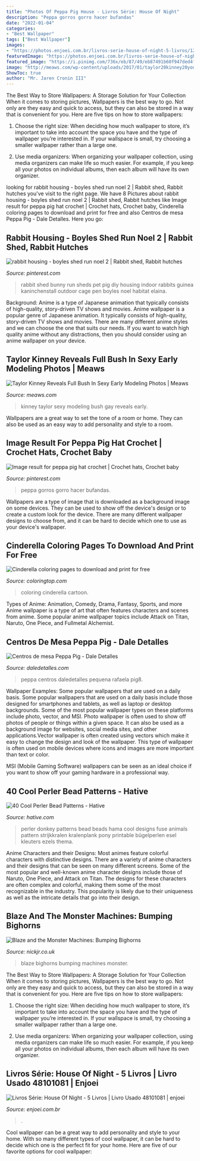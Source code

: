 ```yaml
---
title: "Photos Of Peppa Pig House - Livros Série: House Of Night"
description: "Peppa gorros gorro hacer bufandas"
date: "2022-01-04"
categories:
- "Best Wallpaper"
tags: ["Best Wallpaper"]
images:
- "https://photos.enjoei.com.br/livros-serie-house-of-night-5-livros/1200xN/czM6Ly9waG90b3MuZW5qb2VpLmNvbS5ici9wcm9kdWN0cy81NDgzNjU5LzUwNjIyN2JkZDJkOGI0M2VjZGU0YTliMzgwMjI3NTEyLmpwZw"
featuredImage: "https://photos.enjoei.com.br/livros-serie-house-of-night-5-livros/1200xN/czM6Ly9waG90b3MuZW5qb2VpLmNvbS5ici9wcm9kdWN0cy81NDgzNjU5LzUwNjIyN2JkZDJkOGI0M2VjZGU0YTliMzgwMjI3NTEyLmpwZw"
featured_image: "https://i.pinimg.com/736x/eb/87/49/eb87491b60f947ded4ffaf5151614045.jpg"
image: "http://meaws.com/wp-content/uploads/2017/01/taylor20kinney20young21.jpg"
ShowToc: true
author: "Mr. Jaren Cronin III"
---
```



The Best Way to Store Wallpapers: A Storage Solution for Your Collection
When it comes to storing pictures, Wallpapers is the best way to go. Not only are they easy and quick to access, but they can also be stored in a way that is convenient for you. Here are five tips on how to store wallpapers:
1) Choose the right size: When deciding how much wallpaper to store, it’s important to take into account the space you have and the type of wallpaper you’re interested in. If your wallspace is small, try choosing a smaller wallpaper rather than a large one.

2) Use media organizers: When organizing your wallpaper collection, using media organizers can make life so much easier. For example, if you keep all your photos on individual albums, then each album will have its own organizer.

	

		
looking for rabbit housing - boyles shed run noel 2 | Rabbit shed, Rabbit hutches you've visit to the right page. We have 8 Pictures about rabbit housing - boyles shed run noel 2 | Rabbit shed, Rabbit hutches like Image result for peppa pig hat crochet | Crochet hats, Crochet baby, Cinderella coloring pages to download and print for free and also Centros de mesa Peppa Pig - Dale Detalles. Here you go:
		
    
## Rabbit Housing - Boyles Shed Run Noel 2 | Rabbit Shed, Rabbit Hutches

<img loading=lazy src="https://i.pinimg.com/736x/db/1a/c1/db1ac12ca00651dbf140ba86b0f8c816.jpg" onerror="this.onerror=null;this.src='https://tse2.mm.bing.net/th?id=OIP.ubfbFHQd4hThVBTdijo3HAHaJ4&amp;pid=15.1';" alt="rabbit housing - boyles shed run noel 2 | Rabbit shed, Rabbit hutches">

_Source: pinterest.com_

>rabbit shed bunny run sheds pet pig diy housing indoor rabbits guinea kaninchenstall outdoor cage pen boyles noel habitat elaina. 

	

Background: Anime is a type of Japanese animation that typically consists of high-quality, story-driven TV shows and movies.
Anime wallpaper is a popular genre of Japanese animation. It typically consists of high-quality, story-driven TV shows and movies. There are many different anime styles and we can choose the one that suits our needs. If you want to watch high quality anime without any distractions, then you should consider using an anime wallpaper on your device.

    
## Taylor Kinney Reveals Full Bush In Sexy Early Modeling Photos | Meaws

<img loading=lazy src="http://meaws.com/wp-content/uploads/2017/01/taylor20kinney20young21.jpg" onerror="this.onerror=null;this.src='https://tse2.mm.bing.net/th?id=OIP.VHqCNsyPoxCyd3pYhmcm8QHaK-&amp;pid=15.1';" alt="Taylor Kinney Reveals Full Bush In Sexy Early Modeling Photos | Meaws">

_Source: meaws.com_

>kinney taylor sexy modeling bush gay reveals early. 

	

Wallpapers are a great way to set the tone of a room or home. They can also be used as an easy way to add personality and style to a room.

    
## Image Result For Peppa Pig Hat Crochet | Crochet Hats, Crochet Baby

<img loading=lazy src="https://i.pinimg.com/736x/eb/87/49/eb87491b60f947ded4ffaf5151614045.jpg" onerror="this.onerror=null;this.src='https://tse2.mm.bing.net/th?id=OIP.KZq3LoRuEIoGydSTtfzjeQHaJ3&amp;pid=15.1';" alt="Image result for peppa pig hat crochet | Crochet hats, Crochet baby">

_Source: pinterest.com_

>peppa gorros gorro hacer bufandas. 

	

Wallpapers are a type of image that is downloaded as a background image on some devices. They can be used to show off the device's design or to create a custom look for the device. There are many different wallpaper designs to choose from, and it can be hard to decide which one to use as your device's wallpaper.

    
## Cinderella Coloring Pages To Download And Print For Free

<img loading=lazy src="http://coloringtop.com/sites/default/files/coloring-cinderella1.jpg" onerror="this.onerror=null;this.src='https://tse1.mm.bing.net/th?id=OIP.5fE1fIjvh6UfRJ-W33Di-AHaJ4&amp;pid=15.1';" alt="Cinderella coloring pages to download and print for free">

_Source: coloringtop.com_

>coloring cinderella cartoon. 

	

Types of Anime: Animation, Comedy, Drama, Fantasy, Sports, and more
Anime wallpaper is a type of art that often features characters and scenes from anime. Some popular anime wallpaper topics include Attack on Titan, Naruto, One Piece, and Fullmetal Alchemist.

    
## Centros De Mesa Peppa Pig - Dale Detalles

<img loading=lazy src="https://i2.wp.com/www.daledetalles.com/wp-content/uploads/2016/08/centro-de-mesa-peppa-pig8.jpg" onerror="this.onerror=null;this.src='https://tse1.mm.bing.net/th?id=OIP.7iDyJNw-Ock8plEyWUm28QHaMQ&amp;pid=15.1';" alt="Centros de mesa Peppa Pig - Dale Detalles">

_Source: daledetalles.com_

>peppa centros daledetalles pequena rafaela pig8. 

	

Wallpaper Examples: Some popular wallpapers that are used on a daily basis.
Some popular wallpapers that are used on a daily basis include those designed for smartphones and tablets, as well as laptop or desktop backgrounds. Some of the most popular wallpaper types on these platforms include photo, vector, and MSI. 
Photo wallpaper is often used to show off photos of people or things within a given space. It can also be used as a background image for websites, social media sites, and other applications.Vector wallpaper is often created using vectors which make it easy to change the design and look of the wallpaper. This type of wallpaper is often used on mobile devices where icons and images are more important than text or color. 

MSI (Mobile Gaming Software) wallpapers can be seen as an ideal choice if you want to show off your gaming hardware in a professional way.

    
## 40 Cool Perler Bead Patterns - Hative

<img loading=lazy src="https://hative.com/wp-content/uploads/2014/04/perler-beads-patterns/18-donkey-perler-beads-patterns.jpg" onerror="this.onerror=null;this.src='https://tse3.mm.bing.net/th?id=OIP.bzj1uSo8flQqUCG3dazuMgHaHi&amp;pid=15.1';" alt="40 Cool Perler Bead Patterns - Hative">

_Source: hative.com_

>perler donkey patterns bead beads hama cool designs fuse animals pattern strijkkralen kralenplank pony printable bügelperlen esel kleuters ezels thema. 

	

Anime Characters and their Designs: Most animes feature colorful characters with distinctive designs.
There are a variety of anime characters and their designs that can be seen on many different screens. Some of the most popular and well-known anime character designs include those of Naruto, One Piece, and Attack on Titan. The designs for these characters are often complex and colorful, making them some of the most recognizable in the industry. This popularity is likely due to their uniqueness as well as the intricate details that go into their design.

    
## Blaze And The Monster Machines: Bumping Bighorns

<img loading=lazy src="http://nickjr-intl.mtvnimages.com/uri/mgid:file:http:shared:media.mtvi.com/MBUS/GeoLocal/GB/mtv/202010/VIAVIMNUKC7391790/v2-jr-blaze-513-part2-the-bumping-bighorns_14439_image_1024x1024.jpg?quality=0.80&amp;width=1024&amp;height=576&amp;crop=true&amp;height=225&amp;width=400" onerror="this.onerror=null;this.src='https://tse3.mm.bing.net/th?id=OIP.ZKuSw2O2iV4VtEYuhrp7SgHaEK&amp;pid=15.1';" alt="Blaze and the Monster Machines: Bumping Bighorns">

_Source: nickjr.co.uk_

>blaze bighorns bumping machines monster. 

	

The Best Way to Store Wallpapers: A Storage Solution for Your Collection
When it comes to storing pictures, Wallpapers is the best way to go. Not only are they easy and quick to access, but they can also be stored in a way that is convenient for you. Here are five tips on how to store wallpapers:
1) Choose the right size: When deciding how much wallpaper to store, it’s important to take into account the space you have and the type of wallpaper you’re interested in. If your wallspace is small, try choosing a smaller wallpaper rather than a large one.

2) Use media organizers: When organizing your wallpaper collection, using media organizers can make life so much easier. For example, if you keep all your photos on individual albums, then each album will have its own organizer.

    
## Livros Série: House Of Night - 5 Livros | Livro Usado 48101081 | Enjoei

<img loading=lazy src="https://photos.enjoei.com.br/livros-serie-house-of-night-5-livros/1200xN/czM6Ly9waG90b3MuZW5qb2VpLmNvbS5ici9wcm9kdWN0cy81NDgzNjU5LzUwNjIyN2JkZDJkOGI0M2VjZGU0YTliMzgwMjI3NTEyLmpwZw" onerror="this.onerror=null;this.src='https://tse2.mm.bing.net/th?id=OIP.nx4RnVnMCEnL3S8jJCozJgHaJ4&amp;pid=15.1';" alt="Livros Série: House Of Night - 5 Livros | Livro Usado 48101081 | enjoei">

_Source: enjoei.com.br_

>. 

	

Cool wallpaper can be a great way to add personality and style to your home. With so many different types of cool wallpaper, it can be hard to decide which one is the perfect fit for your home. Here are five of our favorite options for cool wallpaper: 

